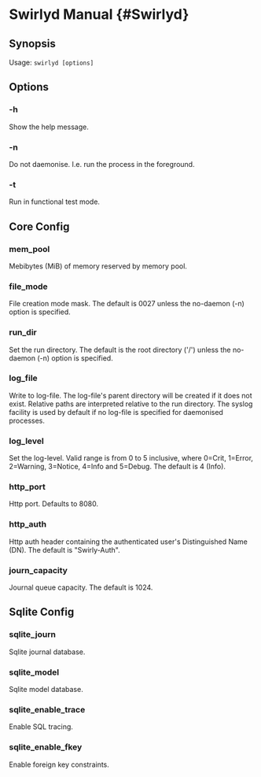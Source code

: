Swirlyd Manual {#Swirlyd}
==============

Synopsis
--------

Usage: `swirlyd [options]`

Options
-------

### -h ###

Show the help message.

### -n ###

Do not daemonise. I.e. run the process in the foreground.

### -t ###

Run in functional test mode.

Core Config
-----------

### mem_pool ###

Mebibytes (MiB) of memory reserved by memory pool.

### file_mode ###

File creation mode mask. The default is 0027 unless the no-daemon (-n) option is specified.

### run_dir ###

Set the run directory. The default is the root directory ('/') unless the no-daemon (-n) option is
specified.

### log_file ###

Write to log-file. The log-file's parent directory will be created if it does not exist. Relative
paths are interpreted relative to the run directory. The syslog facility is used by default if no
log-file is specified for daemonised processes.

### log_level ###

Set the log-level. Valid range is from 0 to 5 inclusive, where 0=Crit, 1=Error, 2=Warning, 3=Notice,
4=Info and 5=Debug. The default is 4 (Info).

### http_port ###

Http port. Defaults to 8080.

### http_auth ###

Http auth header containing the authenticated user's Distinguished Name (DN). The default is
"Swirly-Auth".

### journ_capacity ###

Journal queue capacity. The default is 1024.

Sqlite Config
-------------

### sqlite_journ ###

Sqlite journal database.

### sqlite_model ###

Sqlite model database.

### sqlite_enable_trace ###

Enable SQL tracing.

### sqlite_enable_fkey ###

Enable foreign key constraints.
